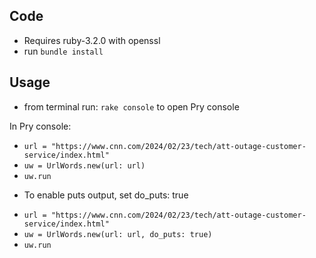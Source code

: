 ## Code

- Requires ruby-3.2.0 with openssl
- run `bundle install`

## Usage

- from terminal run: `rake console` to open Pry console

In Pry console:

- `url = "https://www.cnn.com/2024/02/23/tech/att-outage-customer-service/index.html"`
- `uw = UrlWords.new(url: url)`
- `uw.run`

* To enable puts output, set do_puts: true

- `url = "https://www.cnn.com/2024/02/23/tech/att-outage-customer-service/index.html"`
- `uw = UrlWords.new(url: url, do_puts: true)`
- `uw.run`
